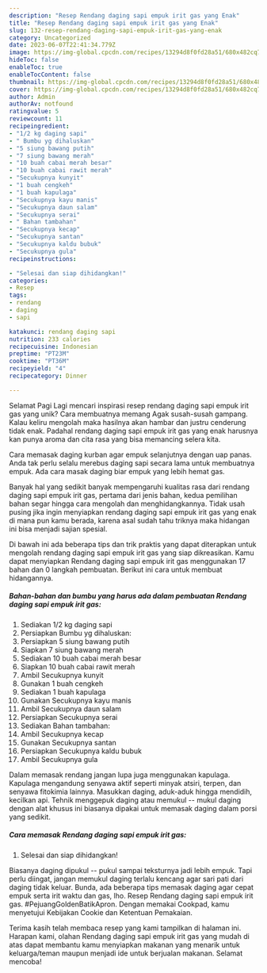 ```yaml
---
description: "Resep Rendang daging sapi empuk irit gas yang Enak"
title: "Resep Rendang daging sapi empuk irit gas yang Enak"
slug: 132-resep-rendang-daging-sapi-empuk-irit-gas-yang-enak
category: Uncategorized
date: 2023-06-07T22:41:34.779Z
image: https://img-global.cpcdn.com/recipes/13294d8f0fd28a51/680x482cq70/rendang-daging-sapi-empuk-irit-gas-foto-resep-utama.jpg
hideToc: false
enableToc: true
enableTocContent: false
thumbnail: https://img-global.cpcdn.com/recipes/13294d8f0fd28a51/680x482cq70/rendang-daging-sapi-empuk-irit-gas-foto-resep-utama.jpg
cover: https://img-global.cpcdn.com/recipes/13294d8f0fd28a51/680x482cq70/rendang-daging-sapi-empuk-irit-gas-foto-resep-utama.jpg
author: Admin
authorAv: notfound
ratingvalue: 5
reviewcount: 11
recipeingredient:
- "1/2 kg daging sapi"
- " Bumbu yg dihaluskan"
- "5 siung bawang putih"
- "7 siung bawang merah"
- "10 buah cabai merah besar"
- "10 buah cabai rawit merah"
- "Secukupnya kunyit"
- "1 buah cengkeh"
- "1 buah kapulaga"
- "Secukupnya kayu manis"
- "Secukupnya daun salam"
- "Secukupnya serai"
- " Bahan tambahan"
- "Secukupnya kecap"
- "Secukupnya santan"
- "Secukupnya kaldu bubuk"
- "Secukupnya gula"
recipeinstructions:

- "Selesai dan siap dihidangkan!"
categories:
- Resep
tags:
- rendang
- daging
- sapi

katakunci: rendang daging sapi 
nutrition: 233 calories
recipecuisine: Indonesian
preptime: "PT23M"
cooktime: "PT36M"
recipeyield: "4"
recipecategory: Dinner

---
```



Selamat Pagi Lagi mencari inspirasi resep rendang daging sapi empuk irit gas yang unik? Cara membuatnya memang Agak susah-susah gampang. Kalau keliru mengolah maka hasilnya akan hambar dan justru cenderung tidak enak. Padahal rendang daging sapi empuk irit gas yang enak harusnya kan punya aroma dan cita rasa yang bisa memancing selera kita.


Cara memasak daging kurban agar empuk selanjutnya dengan uap panas. Anda tak perlu selalu merebus daging sapi secara lama untuk membuatnya empuk. Ada cara masak daging biar empuk yang lebih hemat gas.

Banyak hal yang sedikit banyak mempengaruhi kualitas rasa dari rendang daging sapi empuk irit gas, pertama dari jenis bahan, kedua pemilihan bahan segar hingga cara mengolah dan menghidangkannya. Tidak usah pusing jika ingin menyiapkan rendang daging sapi empuk irit gas yang enak di mana pun kamu berada, karena asal sudah tahu triknya maka hidangan ini bisa menjadi sajian spesial.


Di bawah ini ada beberapa tips dan trik praktis yang dapat diterapkan untuk mengolah rendang daging sapi empuk irit gas yang siap dikreasikan. Kamu dapat menyiapkan Rendang daging sapi empuk irit gas menggunakan 17 bahan dan 0 langkah pembuatan. Berikut ini cara untuk membuat hidangannya.

<!--inarticleads1-->

##### Bahan-bahan dan bumbu yang harus ada dalam pembuatan Rendang daging sapi empuk irit gas:

1. Sediakan 1/2 kg daging sapi
1. Persiapkan  Bumbu yg dihaluskan:
1. Persiapkan 5 siung bawang putih
1. Siapkan 7 siung bawang merah
1. Sediakan 10 buah cabai merah besar
1. Siapkan 10 buah cabai rawit merah
1. Ambil Secukupnya kunyit
1. Gunakan 1 buah cengkeh
1. Sediakan 1 buah kapulaga
1. Gunakan Secukupnya kayu manis
1. Ambil Secukupnya daun salam
1. Persiapkan Secukupnya serai
1. Sediakan  Bahan tambahan:
1. Ambil Secukupnya kecap
1. Gunakan Secukupnya santan
1. Persiapkan Secukupnya kaldu bubuk
1. Ambil Secukupnya gula


Dalam memasak rendang jangan lupa juga menggunakan kapulaga. Kapulaga mengandung senyawa aktif seperti minyak atsiri, terpen, dan senyawa fitokimia lainnya. Masukkan daging, aduk-aduk hingga mendidih, kecilkan api. Tehnik menggepuk daging atau memukul -- mukul daging dengan alat khusus ini biasanya dipakai untuk memasak daging dalam porsi yang sedikit. 

<!--inarticleads2-->

##### Cara memasak Rendang daging sapi empuk irit gas:


1. Selesai dan siap dihidangkan!

Biasanya daging dipukul -- pukul sampai teksturnya jadi lebih empuk. Tapi perlu diingat, jangan memukul daging terlalu kencang agar sari pati dari daging tidak keluar. Bunda, ada beberapa tips memasak daging agar cepat empuk serta irit waktu dan gas, lho. Resep Rendang daging sapi empuk irit gas. #PejuangGoldenBatikApron. Dengan memakai Cookpad, kamu menyetujui Kebijakan Cookie dan Ketentuan Pemakaian. 

Terima kasih telah membaca resep yang kami tampilkan di halaman ini. Harapan kami, olahan Rendang daging sapi empuk irit gas yang mudah di atas dapat membantu kamu menyiapkan makanan yang menarik untuk keluarga/teman maupun menjadi ide untuk berjualan makanan. Selamat mencoba!
